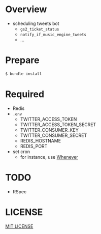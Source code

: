 # Overview
- scheduling tweets bot
    - `gs2_ticket_status`
    - `notify_if_music_engine_tweets`
    - ...

# Prepare
```bash
$ bundle install
```

# Required
- Redis
- `.env`
    - TWITTER_ACCESS_TOKEN
    - TWITTER_ACCESS_TOKEN_SECRET
    - TWITTER_CONSUMER_KEY
    - TWITTER_CONSUMER_SECRET
    - REDIS_HOSTNAME
    - REDIS_PORT
- set cron
    - for instance, use [Whenever](https://github.com/javan/whenever)

# TODO
- RSpec

# LICENSE
[MIT LICENSE](/LICENSE)
